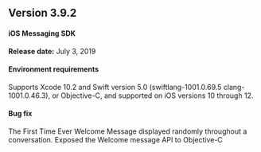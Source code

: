## Version 3.9.2
#### iOS Messaging SDK

**Release date:** July 3, 2019

#### Environment requirements

Supports Xcode 10.2 and Swift version 5.0 (swiftlang-1001.0.69.5 clang-1001.0.46.3), or Objective-C, and supported on iOS versions 10 through 12.

#### Bug fix
The First Time Ever Welcome Message displayed randomly throughout a conversation.  Exposed the Welcome message API to Objective-C
